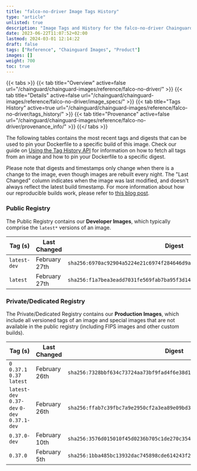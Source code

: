 ```yaml
---
title: "falco-no-driver Image Tags History"
type: "article"
unlisted: true
description: "Image Tags and History for the falco-no-driver Chainguard Image"
date: 2023-06-22T11:07:52+02:00
lastmod: 2024-03-01 12:14:22
draft: false
tags: ["Reference", "Chainguard Images", "Product"]
images: []
weight: 700
toc: true
---
```


{{< tabs >}}
{{< tab title="Overview" active=false url="/chainguard/chainguard-images/reference/falco-no-driver/" >}}
{{< tab title="Details" active=false url="/chainguard/chainguard-images/reference/falco-no-driver/image_specs/" >}}
{{< tab title="Tags History" active=true url="/chainguard/chainguard-images/reference/falco-no-driver/tags_history/" >}}
{{< tab title="Provenance" active=false url="/chainguard/chainguard-images/reference/falco-no-driver/provenance_info/" >}}
{{</ tabs >}}

The following tables contains the most recent tags and digests that can be used to pin your Dockerfile to a specific build of this image. Check our guide on [Using the Tag History API](/chainguard/chainguard-images/using-the-tag-history-api/) for information on how to fetch all tags from an image and how to pin your Dockerfile to a specific digest.

Please note that digests and timestamps only change when there is a change to the image, even though images are rebuilt every night. The "Last Changed" column indicates when the image was last modified, and doesn't always reflect the latest build timestamp. For more information about how our reproducible builds work, please refer to [this blog post](https://www.chainguard.dev/unchained/reproducing-chainguards-reproducible-image-builds).

### Public Registry
The Public Registry contains our **Developer Images**, which typically comprise the `latest*` versions of an image.

| Tag (s)       | Last Changed  | Digest                                                                    |
|---------------|---------------|---------------------------------------------------------------------------|
|  `latest-dev` | February 27th | `sha256:6970ac92904a5224e21c6974f284646d9a63832048ce6e0a4bb4d40f8ce6bc7f` |
|  `latest`     | February 27th | `sha256:f1a7bea3eadd7031fe569fab7ba95f3d14b50a760d7ade13fb248d562d89eeaa` |


### Private/Dedicated Registry
The Private/Dedicated Registry contains our **Production Images**, which include all versioned tags of an image and special images that are not available in the public registry (including FIPS images and other custom builds).

| Tag (s)                                       | Last Changed  | Digest                                                                    |
|-----------------------------------------------|---------------|---------------------------------------------------------------------------|
|  `0` `0.37.1` `0.37` `latest`                 | February 26th | `sha256:7328bbf634c73724aa73bf9fad4f6e38d1094355041d9c45cc6144516d651f5b` |
|  `latest-dev` `0.37-dev` `0-dev` `0.37.1-dev` | February 26th | `sha256:ffab7c39fbc7a9e2950cf2a3ea89e09bd3abf2e2e19ef957aa5c8eac71647302` |
|  `0.37.0-dev`                                 | February 10th | `sha256:3576d015010f45d0236b705c1de270c35498dd7832aacf8582e6460ba97cdf8d` |
|  `0.37.0`                                     | February 5th  | `sha256:1bba485bc13932dac745898cde614243f2590ed336ded8b5694fb09502544020` |

